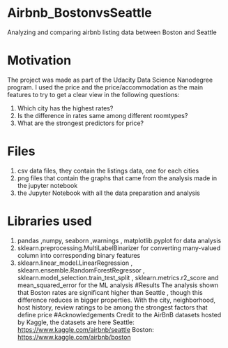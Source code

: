 # Airbnb_BostonvsSeattle
Analyzing and comparing airbnb listing data between Boston and Seattle
# Motivation
The project was made as part of the Udacity Data Science Nanodegree program.
I used the price and the price/accommodation as the main features to try to get a clear view in the following questions:
1. Which city has the highest rates?
2. Is the difference in rates same among different roomtypes?
3. What are the strongest predictors for price?
# Files
1. csv data files, they contain the listings data, one for each cities
2. png files that contain the graphs that came from the analysis made in the jupyter notebook
3. the Jupyter Notebook with all the data preparation and analysis
# Libraries used
1. pandas ,numpy, seaborn ,warnings , matplotlib.pyplot 
for data analysis
3. sklearn.preprocessing.MultiLabelBinarizer 
for converting many-valued column into corresponding binary features
4. sklearn.linear_model.LinearRegression , sklearn.ensemble.RandomForestRegressor 
, sklearn.model_selection.train_test_split , sklearn.metrics.r2_score and mean_squared_error
for the ML analysis
#Results
The analysis shown that Boston rates are significant higher than Seattle , 
though this difference reduces in bigger properties. 
With the city, neighborhood, host history, review ratings to be among the strongest factors that define price
#Acknowledgements
Credit to the AirBnB datasets hosted by Kaggle, the datasets are here 
Seattle: https://www.kaggle.com/airbnb/seattle
Boston: https://www.kaggle.com/airbnb/boston
